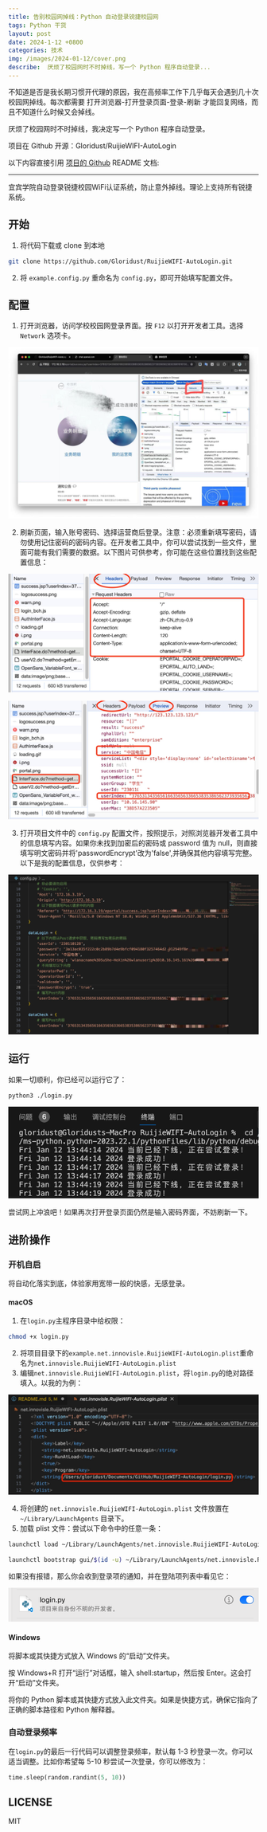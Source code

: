 ```yaml
---
title: 告别校园网掉线：Python 自动登录锐捷校园网
tags: Python 干货
layout: post
date: 2024-1-12 +0800
categories: 技术
img: /images/2024-01-12/cover.png
describe:  厌烦了校园网时不时掉线，写一个 Python 程序自动登录...
---
```


不知道是否是我长期习惯开代理的原因，我在高频率工作下几乎每天会遇到几十次校园网掉线。每次都需要 打开浏览器-打开登录页面-登录-刷新 才能回复网络，而且不知道什么时候又会掉线。

厌烦了校园网时不时掉线，我决定写一个 Python 程序自动登录。

项目在 Github 开源：Gloridust/RuijieWIFI-AutoLogin

以下内容直接引用 [项目的 Github](https://github.com/Gloridust/RuijieWIFI-AutoLogin) README 文档:

* * *

宜宾学院自动登录锐捷校园WiFi认证系统，防止意外掉线。理论上支持所有锐捷系统。

## 开始

1. 将代码下载或 clone 到本地

```bash
git clone https://github.com/Gloridust/RuijieWIFI-AutoLogin.git
```

2. 将 `example.config.py` 重命名为 `config.py`，即可开始填写配置文件。

## 配置

1. 打开浏览器，访问学校校园网登录界面。按 `F12` 以打开开发者工具。选择 `Network` 选项卡。

![jpg](/images/2024-01-12/1.jpg)

2. 刷新页面，输入账号密码、选择运营商后登录。注意：必须重新填写密码，请勿使用记住密码的密码内容。在开发者工具中，你可以尝试找到一些文件，里面可能有我们需要的数据。以下图片可供参考，你可能在这些位置找到这些配置信息：

![jpg](/images/2024-01-12/2.jpg)

![jpg](/images/2024-01-12/3.jpg)

3. 打开项目文件中的 `config.py` 配置文件，按照提示，对照浏览器开发者工具中的信息填写内容。如果你未找到加密后的密码或 password 值为 null，则直接填写明文密码并将'passwordEncrypt'改为'false',并确保其他内容填写完整。以下是我的配置信息，仅供参考：

![jpg](/images/2024-01-12/4.jpg)

## 运行

如果一切顺利，你已经可以运行它了：

```bash
python3 ./login.py
```

![png](/images/2024-01-12/5.png)

尝试网上冲浪吧！如果再次打开登录页面仍然是输入密码界面，不妨刷新一下。

## 进阶操作

### 开机自启

将自动化落实到底，体验家用宽带一般的快感，无感登录。

#### macOS

1. 在`login.py`主程序目录中给权限：

```bash
chmod +x login.py
```

2. 将项目目录下的`example.net.innovisle.RuijieWIFI-AutoLogin.plist`重命名为`net.innovisle.RuijieWIFI-AutoLogin.plist`
3. 编辑`net.innovisle.RuijieWIFI-AutoLogin.plist`，将`login.py`的绝对路径填入。以我的为例：

![jpg](/images/2024-01-12/6.jpg)

4. 将创建的 `net.innovisle.RuijieWIFI-AutoLogin.plist` 文件放置在 `~/Library/LaunchAgents` 目录下。
5. 加载 plist 文件：尝试以下命令中的任意一条：

```bash
launchctl load ~/Library/LaunchAgents/net.innovisle.RuijieWIFI-AutoLogin.plist
```

```bash
launchctl bootstrap gui/$(id -u) ~/Library/LaunchAgents/net.innovisle.RuijieWIFI-AutoLogin.plist
```

如果没有报错，那么你会收到登录项的通知，并在登陆项列表中看见它：

![png](/images/2024-01-12/7.png)

#### Windows

将脚本或其快捷方式放入 Windows 的“启动”文件夹。

按 Windows+R 打开“运行”对话框，输入 shell:startup，然后按 Enter。这会打开“启动”文件夹。

将你的 Python 脚本或其快捷方式放入此文件夹。如果是快捷方式，确保它指向了正确的脚本路径和 Python 解释器。

### 自动登录频率

在`login.py`的最后一行代码可以调整登录频率，默认每 1-3 秒登录一次。你可以适当调整。比如你希望每 5-10 秒尝试一次登录，你可以修改为：

```python
time.sleep(random.randint(5, 10))
```

## LICENSE

MIT